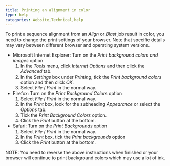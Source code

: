 ```yaml
---
title: Printing an alignment in color
type: help
categories: Website,Technical,help
---
```


To print a sequence alignment from an *Align* or *Blast* job result in color, you need to change the print settings of your browser. Note that specific details may vary between different browser and operating system versions.

-   Microsoft Internet Explorer: Turn on the *Print background colors and images* option
    1.  In the *Tools* menu, click *Internet Options* and then click the *Advanced* tab.
    2.  In the *Settings* box under *Printing*, tick the *Print background colors* option and then click *OK*.
    3.  Select *File* / *Print* in the normal way.
-   Firefox: Turn on the *Print Background Colors* option
    1.  Select *File* / *Print* in the normal way.
    2.  In the *Print* box, look for the subheading *Appearance* or select the *Options* tab.
    3.  Tick the *Print Background Colors* option.
    4.  Click the *Print* button at the bottom.
-   Safari: Turn on the *Print Backgrounds* option
    1.  Select *File* / *Print* in the normal way.
    2.  In the *Print* box, tick the *Print backgrounds* option
    3.  Click the *Print* button at the bottom.

NOTE: You need to reverse the above instructions when finished or your browser will continue to print background colors which may use a lot of ink.
